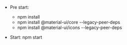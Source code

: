 - Pre start:
    + npm install
    + npm install @material-ui/core --legacy-peer-deps
    + npm install @material-ui/icons --legacy-peer-deps

- Start: npm start
